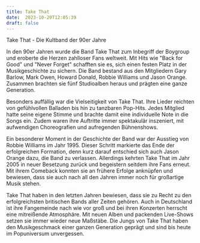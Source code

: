 ```yaml
---
title: Take That
date:  2023-10-20T12:05:39
draft: false
---
```


Take That - Die Kultband der 90er Jahre

In den 90er Jahren wurde die Band Take That zum Inbegriff der Boygroup und eroberte die Herzen zahlloser Fans weltweit. Mit Hits wie "Back for Good" und "Never Forget" schafften sie es, sich einen festen Platz in der Musikgeschichte zu sichern. Die Band bestand aus den Mitgliedern Gary Barlow, Mark Owen, Howard Donald, Robbie Williams und Jason Orange. Zusammen brachten sie fünf Studioalben heraus und prägten eine ganze Generation.

Besonders auffällig war die Vielseitigkeit von Take That. Ihre Lieder reichten von gefühlvollen Balladen bis hin zu tanzbaren Pop-Hits. Jedes Mitglied hatte seine eigene Stimme und brachte damit eine individuelle Note in die Songs ein. Zudem waren ihre Auftritte immer spektakulär inszeniert, mit aufwendigen Choreografien und aufregenden Bühnenshows.

Ein besonderer Moment in der Geschichte der Band war der Ausstieg von Robbie Williams im Jahr 1995. Dieser Schritt markierte das Ende der erfolgreichen Formation, denn kurz darauf entschied sich auch Jason Orange dazu, die Band zu verlassen. Allerdings kehrten Take That im Jahr 2005 in neuer Besetzung zurück und begeistern seitdem ihre Fans erneut. Mit ihrem Comeback konnten sie an frühere Erfolge anknüpfen und bewiesen, dass sie auch nach all den Jahren immer noch für großartige Musik stehen.

Take That haben in den letzten Jahren bewiesen, dass sie zu Recht zu den erfolgreichsten britischen Bands aller Zeiten gehören. Auch in Deutschland ist ihre Fangemeinde nach wie vor groß und bei ihren Konzerten herrscht eine mitreißende Atmosphäre. Mit neuen Alben und packenden Live-Shows setzen sie immer wieder neue Maßstäbe. Die Jungs von Take That haben den Musikgeschmack einer ganzen Generation geprägt und sind bis heute im Popuniversum unvergessen.